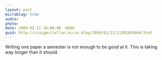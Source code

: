 ```yaml
---
layout: post
microblog: true
audio: 
photo: 
date: 2009-02-11 18:00:00 -0600
guid: http://craigmcclellan.micro.blog/2009/02/12/t1201641044.html
---
```

Writing one paper a semester is not enough to be good at it.  This is taking way longer than it should.
